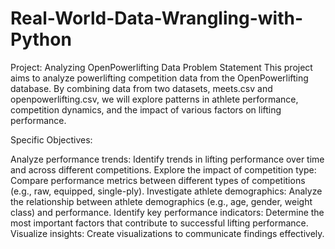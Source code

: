 # Real-World-Data-Wrangling-with-Python
Project: Analyzing OpenPowerlifting Data
Problem Statement
This project aims to analyze powerlifting competition data from the OpenPowerlifting database. By combining data from two datasets, meets.csv and openpowerlifting.csv, we will explore patterns in athlete performance, competition dynamics, and the impact of various factors on lifting performance.

Specific Objectives:

Analyze performance trends: Identify trends in lifting performance over time and across different competitions.
Explore the impact of competition type: Compare performance metrics between different types of competitions (e.g., raw, equipped, single-ply).
Investigate athlete demographics: Analyze the relationship between athlete demographics (e.g., age, gender, weight class) and performance.
Identify key performance indicators: Determine the most important factors that contribute to successful lifting performance.
Visualize insights: Create visualizations to communicate findings effectively.
